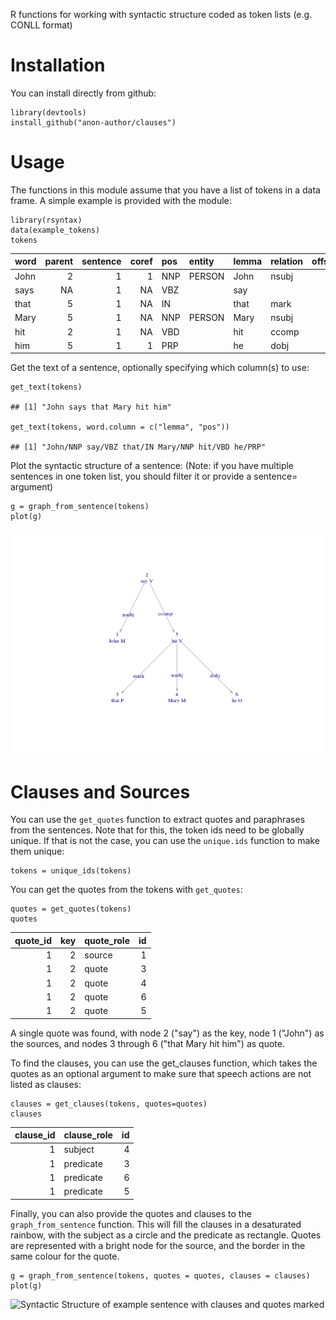R functions for working with syntactic structure coded as token lists
(e.g. CONLL format)

Installation
============

You can install directly from github:

    library(devtools)
    install_github("anon-author/clauses")

Usage
=====

The functions in this module assume that you have a list of tokens in a
data frame. A simple example is provided with the module:

    library(rsyntax)
    data(example_tokens)
    tokens

<table>
<thead>
<tr class="header">
<th align="left">word</th>
<th align="right">parent</th>
<th align="right">sentence</th>
<th align="right">coref</th>
<th align="left">pos</th>
<th align="left">entity</th>
<th align="left">lemma</th>
<th align="left">relation</th>
<th align="right">offset</th>
<th align="right">aid</th>
<th align="right">id</th>
<th align="left">pos1</th>
<th align="left">attack</th>
</tr>
</thead>
<tbody>
<tr class="odd">
<td align="left">John</td>
<td align="right">2</td>
<td align="right">1</td>
<td align="right">1</td>
<td align="left">NNP</td>
<td align="left">PERSON</td>
<td align="left">John</td>
<td align="left">nsubj</td>
<td align="right">0</td>
<td align="right">156884180</td>
<td align="right">1</td>
<td align="left">M</td>
<td align="left">FALSE</td>
</tr>
<tr class="even">
<td align="left">says</td>
<td align="right">NA</td>
<td align="right">1</td>
<td align="right">NA</td>
<td align="left">VBZ</td>
<td align="left"></td>
<td align="left">say</td>
<td align="left"></td>
<td align="right">5</td>
<td align="right">156884180</td>
<td align="right">2</td>
<td align="left">V</td>
<td align="left">FALSE</td>
</tr>
<tr class="odd">
<td align="left">that</td>
<td align="right">5</td>
<td align="right">1</td>
<td align="right">NA</td>
<td align="left">IN</td>
<td align="left"></td>
<td align="left">that</td>
<td align="left">mark</td>
<td align="right">10</td>
<td align="right">156884180</td>
<td align="right">3</td>
<td align="left">P</td>
<td align="left">FALSE</td>
</tr>
<tr class="even">
<td align="left">Mary</td>
<td align="right">5</td>
<td align="right">1</td>
<td align="right">NA</td>
<td align="left">NNP</td>
<td align="left">PERSON</td>
<td align="left">Mary</td>
<td align="left">nsubj</td>
<td align="right">15</td>
<td align="right">156884180</td>
<td align="right">4</td>
<td align="left">M</td>
<td align="left">FALSE</td>
</tr>
<tr class="odd">
<td align="left">hit</td>
<td align="right">2</td>
<td align="right">1</td>
<td align="right">NA</td>
<td align="left">VBD</td>
<td align="left"></td>
<td align="left">hit</td>
<td align="left">ccomp</td>
<td align="right">20</td>
<td align="right">156884180</td>
<td align="right">5</td>
<td align="left">V</td>
<td align="left">FALSE</td>
</tr>
<tr class="even">
<td align="left">him</td>
<td align="right">5</td>
<td align="right">1</td>
<td align="right">1</td>
<td align="left">PRP</td>
<td align="left"></td>
<td align="left">he</td>
<td align="left">dobj</td>
<td align="right">24</td>
<td align="right">156884180</td>
<td align="right">6</td>
<td align="left">O</td>
<td align="left">FALSE</td>
</tr>
</tbody>
</table>

Get the text of a sentence, optionally specifying which column(s) to
use:

    get_text(tokens)

    ## [1] "John says that Mary hit him"

    get_text(tokens, word.column = c("lemma", "pos"))

    ## [1] "John/NNP say/VBZ that/IN Mary/NNP hit/VBD he/PRP"

Plot the syntactic structure of a sentence: (Note: if you have multiple
sentences in one token list, you should filter it or provide a sentence=
argument)

    g = graph_from_sentence(tokens)
    plot(g)

![Syntactic Structure of example sentence](.readme_example_plot-1.png)

Clauses and Sources
===================

You can use the `get_quotes` function to extract quotes and paraphrases
from the sentences. Note that for this, the token ids need to be
globally unique. If that is not the case, you can use the `unique.ids`
function to make them unique:

    tokens = unique_ids(tokens)

You can get the quotes from the tokens with `get_quotes`:

    quotes = get_quotes(tokens)
    quotes

<table>
<thead>
<tr class="header">
<th align="right">quote_id</th>
<th align="right">key</th>
<th align="left">quote_role</th>
<th align="right">id</th>
</tr>
</thead>
<tbody>
<tr class="odd">
<td align="right">1</td>
<td align="right">2</td>
<td align="left">source</td>
<td align="right">1</td>
</tr>
<tr class="even">
<td align="right">1</td>
<td align="right">2</td>
<td align="left">quote</td>
<td align="right">3</td>
</tr>
<tr class="odd">
<td align="right">1</td>
<td align="right">2</td>
<td align="left">quote</td>
<td align="right">4</td>
</tr>
<tr class="even">
<td align="right">1</td>
<td align="right">2</td>
<td align="left">quote</td>
<td align="right">6</td>
</tr>
<tr class="odd">
<td align="right">1</td>
<td align="right">2</td>
<td align="left">quote</td>
<td align="right">5</td>
</tr>
</tbody>
</table>

A single quote was found, with node 2 ("say") as the key, node 1
("John") as the sources, and nodes 3 through 6 ("that Mary hit him") as
quote.

To find the clauses, you can use the get\_clauses function, which takes
the quotes as an optional argument to make sure that speech actions are
not listed as clauses:

    clauses = get_clauses(tokens, quotes=quotes)
    clauses

<table>
<thead>
<tr class="header">
<th align="right">clause_id</th>
<th align="left">clause_role</th>
<th align="right">id</th>
</tr>
</thead>
<tbody>
<tr class="odd">
<td align="right">1</td>
<td align="left">subject</td>
<td align="right">4</td>
</tr>
<tr class="even">
<td align="right">1</td>
<td align="left">predicate</td>
<td align="right">3</td>
</tr>
<tr class="odd">
<td align="right">1</td>
<td align="left">predicate</td>
<td align="right">6</td>
</tr>
<tr class="even">
<td align="right">1</td>
<td align="left">predicate</td>
<td align="right">5</td>
</tr>
</tbody>
</table>

Finally, you can also provide the quotes and clauses to the
`graph_from_sentence` function. This will fill the clauses in a
desaturated rainbow, with the subject as a circle and the predicate as
rectangle. Quotes are represented with a bright node for the source, and
the border in the same colour for the quote.

    g = graph_from_sentence(tokens, quotes = quotes, clauses = clauses)
    plot(g)

![Syntactic Structure of example sentence with clauses and quotes
marked](.readme_example_plot_clauses-1.png)
